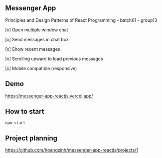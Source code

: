## Messenger App

Principles and Design Patterns of React Programming - batch01 - group13

[x] Open multiple window chat

[x] Send messages in chat box

[x] Show recent messages

[x] Scrolling upward to load previous messages

[x] Mobile compatible (responsive)

## Demo

https://messenger-app-reactjs.vercel.app/

## How to start

```
npm start
```

## Project planning

https://github.com/hoangzinh/messenger-app-reactjs/projects/1
